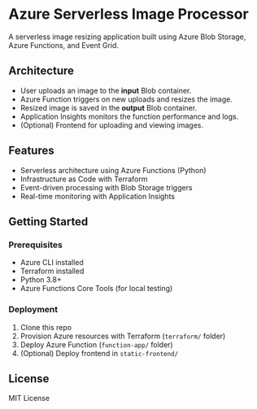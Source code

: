 # Azure Serverless Image Processor

A serverless image resizing application built using Azure Blob Storage, Azure Functions, and Event Grid.

## Architecture

- User uploads an image to the **input** Blob container.
- Azure Function triggers on new uploads and resizes the image.
- Resized image is saved in the **output** Blob container.
- Application Insights monitors the function performance and logs.
- (Optional) Frontend for uploading and viewing images.

## Features

- Serverless architecture using Azure Functions (Python)
- Infrastructure as Code with Terraform
- Event-driven processing with Blob Storage triggers
- Real-time monitoring with Application Insights

## Getting Started

### Prerequisites

- Azure CLI installed
- Terraform installed
- Python 3.8+
- Azure Functions Core Tools (for local testing)

### Deployment

1. Clone this repo
2. Provision Azure resources with Terraform (`terraform/` folder)
3. Deploy Azure Function (`function-app/` folder)
4. (Optional) Deploy frontend in `static-frontend/`

## License

MIT License

